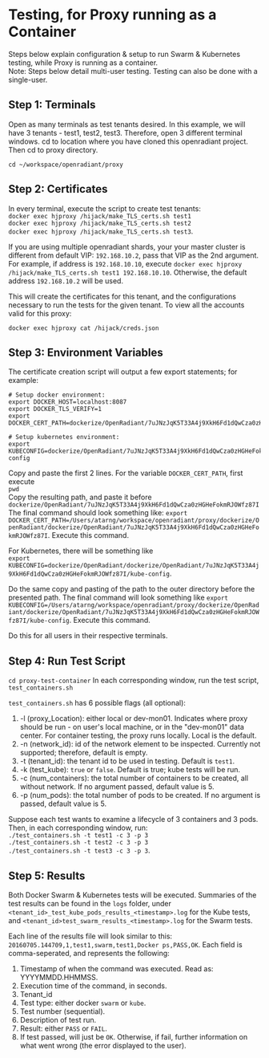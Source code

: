 # Testing, for Proxy running as a Container
Steps below explain configuration & setup to run Swarm & Kubernetes testing, while Proxy is running as a container. <br />
Note: Steps below detail multi-user testing. Testing can also be done with a single-user. 


## Step 1: Terminals
Open as many terminals as test tenants desired. In this example, we will have 3 tenants - test1, test2, test3.
Therefore, open 3 different terminal windows. cd to location where you have cloned this openradiant project. 
Then cd to proxy directory.
```
cd ~/workspace/openradiant/proxy
```

## Step 2: Certificates
In every terminal, execute the script to create test tenants: <br />
`docker exec hjproxy /hijack/make_TLS_certs.sh test1` <br />
`docker exec hjproxy /hijack/make_TLS_certs.sh test2` <br />
`docker exec hjproxy /hijack/make_TLS_certs.sh test3`. <br />

If you are using multiple openradiant shards, your your master cluster is different from 
default VIP: `192.168.10.2`, pass that VIP as the 2nd argument. For example, if address is 
`192.168.10.10`, execute `docker exec hjproxy /hijack/make_TLS_certs.sh test1 192.168.10.10`. 
Otherwise, the default address `192.168.10.2` will be used. 

This will create the certificates for this tenant, and the configurations necessary to run the tests 
for the given tenant. To view all the accounts valid for this proxy: 
```
docker exec hjproxy cat /hijack/creds.json
```

## Step 3: Environment Variables
The certificate creation script will output a few export statements; for example: <br />
```
# Setup docker environment:
export DOCKER_HOST=localhost:8087
export DOCKER_TLS_VERIFY=1
export DOCKER_CERT_PATH=dockerize/OpenRadiant/7uJNzJqK5T33A4j9XkH6Fd1dQwCza0zHGHeFokmRJOWfz87I

# Setup kubernetes environment:
export KUBECONFIG=dockerize/OpenRadiant/7uJNzJqK5T33A4j9XkH6Fd1dQwCza0zHGHeFokmRJOWfz87I/kube-config
```
Copy and paste the first 2 lines. For the variable `DOCKER_CERT_PATH`, first execute <br />
`pwd` <br />
Copy the resulting path, and paste it before `dockerize/OpenRadiant/7uJNzJqK5T33A4j9XkH6Fd1dQwCza0zHGHeFokmRJOWfz87I`
The final command should look something like:
`export DOCKER_CERT_PATH=/Users/atarng/workspace/openradiant/proxy/dockerize/OpenRadiant/dockerize/OpenRadiant/7uJNzJqK5T33A4j9XkH6Fd1dQwCza0zHGHeFokmRJOWfz87I`. 
Execute this command. <br />

For Kubernetes, there will be something like <br />
`export KUBECONFIG=dockerize/OpenRadiant/dockerize/OpenRadiant/7uJNzJqK5T33A4j9XkH6Fd1dQwCza0zHGHeFokmRJOWfz87I/kube-config`. 

Do the same copy and pasting of the path to the outer directory before the presented path. The final command will look something like
`export KUBECONFIG=/Users/atarng/workspace/openradiant/proxy/dockerize/OpenRadiant/dockerize/OpenRadiant/7uJNzJqK5T33A4j9XkH6Fd1dQwCza0zHGHeFokmRJOWfz87I/kube-config`.
Execute this command. <br />  


Do this for all users in their respective terminals. 



## Step 4: Run Test Script
`cd proxy-test-container`
In each corresponding window, run the test script, `test_containers.sh` 

`test_containers.sh` has 6 possible flags (all optional):
1) -l (proxy_Location): either local or dev-mon01. Indicates where proxy should be run - on user's local machine, or in the "dev-mon01" data center. For container testing, the proxy runs locally. Local is the default. 
2) -n (network_id): id of the network element to be inspected. Currently not supported; therefore, default is empty. 
3) -t (tenant_id): the tenant id to be used in testing. Default is `test1`. 
4) -k (test_kube): `true` or `false`. Default is true; kube tests will be run. 
5) -c (num_containers): the total number of containers to be created, all without network. If no argument passed, default value is 5. 
6) -p (num_pods): the total number of pods to be created. If no argument is passed, default value is 5. 


Suppose each test wants to examine a lifecycle of 3 containers and 3 pods.
Then, in each corresponding window, run: <br />
`./test_containers.sh -t test1 -c 3 -p 3` <br />
`./test_containers.sh -t test2 -c 3 -p 3` <br />
`./test_containers.sh -t test3 -c 3 -p 3`.


## Step 5: Results

Both Docker Swarm & Kubernetes tests will be executed. Summaries of the test results can be found in the `logs` folder, under `<tenant_id>_test_kube_pods_results_<timestamp>.log` for the Kube tests, and `<tenant_id>test_swarm_results_<timestamp>.log` for the Swarm tests. 

Each line of the results file will look similar to this: 
`20160705.144709,1,test1,swarm,test1,Docker ps,PASS,OK`. 
Each field is comma-seperated, and represents the following:

1. Timestamp of when the command was executed. Read as: YYYYMMDD.HHMMSS. 
2. Execution time of the command, in seconds. 
3. Tenant_id 
4. Test type: either docker `swarm` or `kube`. 
5. Test number (sequential). 
6. Description of test run. 
7. Result: either `PASS` or `FAIL`. 
8. If test passed, will just be `OK`. Otherwise, if fail, further information on what went wrong (the error displayed to the user).


